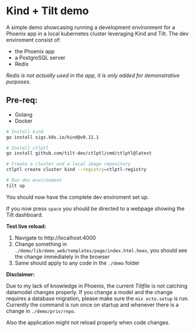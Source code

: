 # Kind + Tilt demo

A simple demo showcasing running a development environment for a Phoenix app in a local kubernetes cluster leveraging Kind and Tilt. The dev enviroment consist of:

- the Phoenix app
- a PostgreSQL server
- Redis

_Redis is not actually used in the app, it is only added for demonstrative purposes._

## Pre-req:

- Golang
- Docker

```bash
# Install kind
go install sigs.k8s.io/kind@v0.11.1

# Install ctlptl
go install github.com/tilt-dev/ctlptl/cmd/ctlptl@latest

# Create a cluster and a local image repository
ctlptl create cluster kind --registry=ctlptl-registry

# Run dev environment
tilt up
```

You should now have the complete dev enviroment set up.

If you now press `space` you should be directed to a webpage showing the Tilt dashboard.

**Test live reload:**

1. Navigate to http://localhost:4000
2. Change something in `./demo/lib/demo_web/templates/page/index.html.heex`, you should see the change immediately in the browser
3. Same should apply to any code in the `./demo` folder

**Disclaimer:**

Due to my lack of knowledge in Phoenix, the current _Tiltfile_ is not catching datamodel changes properly. If you change a model and the change requires a database migration, please make sure the `mix ecto.setup` is run. Currently the command is run once on startup and whenever there is a change in `./demo/priv/repo`.

Also the application might not reload properly when code changes.
